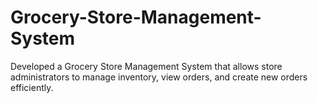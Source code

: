 # Grocery-Store-Management-System
Developed a Grocery Store Management System that allows store administrators to manage inventory, view orders, and create new orders efficiently.
